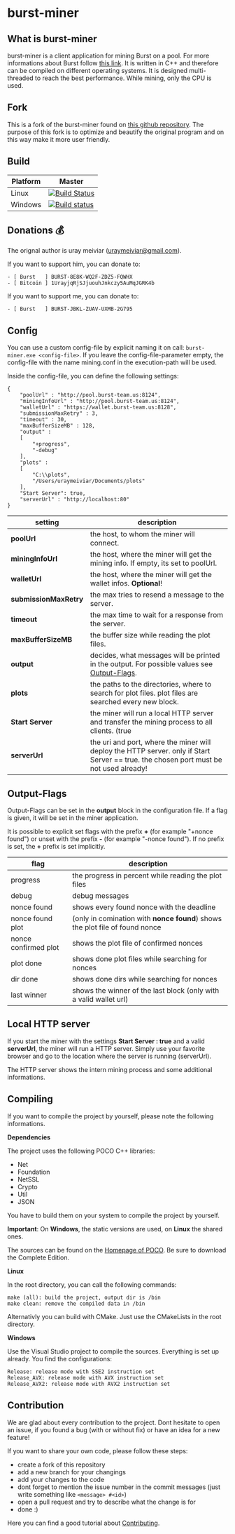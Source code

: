 burst-miner
===========

## What is burst-miner

burst-miner is a client application for mining Burst on a pool. For more informations about Burst follow [this link](https://www.burst-team.us/).
It is written in C++ and therefore can be compiled on different operating systems.
It is designed multi-threaded to reach the best performance. While mining, only the CPU is used.

## Fork

This is a fork of the burst-miner found on [this github repository](https://github.com/uraymeiviar/burst-miner).
The purpose of this fork is to optimize and beautify the original program and on this way make it more user friendly.

## Build

| Platform | Master |
| -------- | ------ |
|   Linux   | [![Build Status](https://travis-ci.org/Creepsky/burst-miner.svg?branch=master)](https://travis-ci.org/Creepsky/burst-miner) |
|   Windows   | [![Build status](https://ci.appveyor.com/api/projects/status/f78q7xbf4lh6q491/branch/master?svg=true)](https://ci.appveyor.com/project/Creepsky75522/burst-miner/branch/master) |

## Donations :moneybag:

The orignal author is uray meiviar (uraymeiviar@gmail.com).

If you want to support him, you can donate to:

```
- [ Burst   ] BURST-8E8K-WQ2F-ZDZ5-FQWHX
- [ Bitcoin ] 1UrayjqRjSJjuouhJnkczy5AuMqJGRK4b
```

If you want to support me, you can donate to:

```
- [ Burst   ] BURST-JBKL-ZUAV-UXMB-2G795
```

## Config

You can use a custom config-file by explicit naming it on call: ```burst-miner.exe <config-file>```.
If you leave the config-file-parameter empty, the config-file with the name mining.conf in the execution-path will be used.

Inside the config-file, you can define the following settings:

```
{
    "poolUrl" : "http://pool.burst-team.us:8124",
    "miningInfoUrl" : "http://pool.burst-team.us:8124",
    "walletUrl" : "https://wallet.burst-team.us:8128",
    "submissionMaxRetry" : 3,
    "timeout" : 30,
    "maxBufferSizeMB" : 128,
    "output" :
    [
		"+progress",
		"-debug"
    ],
    "plots" : 
    [
        "C:\\plots",
        "/Users/uraymeiviar/Documents/plots"
    ],
    "Start Server": true,
    "serverUrl" : "http://localhost:80"
}
```

|  setting  |  description  |
| --------- | ------------- |
| **poolUrl** | the host, to whom the miner will connect. |
| **miningInfoUrl** | the host, where the miner will get the mining info. If empty, its set to poolUrl. |
| **walletUrl** | the host, where the miner will get the wallet infos. **Optional**! |
| **submissionMaxRetry** | the max tries to resend a message to the server. |
| **timeout** | the max time to wait for a response from the server. |
| **maxBufferSizeMB** | the buffer size while reading the plot files. |
| **output** | decides, what messages will be printed in the output. For possible values see [Output-Flags](#output-flags).  |
| **plots** | the paths to the directories, where to search for plot files. plot files are searched every new block. |
| **Start Server** | the miner will run a local HTTP server and transfer the mining process to all clients. (true|false) |
| **serverUrl** | the uri and port, where the miner will deploy the HTTP server. only if Start Server == true. the chosen port must be not used already! |

## Output-Flags

Output-Flags can be set in the **output** block in the configuration file.
If a flag is given, it will be set in the miner application.

It is possible to explicit set flags with the prefix **+** (for example "+nonce found") or unset with the prefix **-** (for example "-nonce found").
If no prefix is set, the **+** prefix is set implicitly.

| flag | description |
| ---- | ----------- |
| progress | the progress in percent while reading the plot files |
| debug | debug messages |
| nonce found | shows every found nonce with the deadline |
| nonce found plot | (only in comination with **nonce found**) shows the plot file of found nonce |
| nonce confirmed plot | shows the plot file of confirmed nonces |
| plot done | shows done plot files while searching for nonces |
| dir done | shows done dirs while searching for nonces |
| last winner | shows the winner of the last block (only with a valid wallet url) |

## Local HTTP server

If you start the miner with the settings **Start Server : true** and a valid **serverUrl**, the miner will run a HTTP server.
Simply use your favorite browser and go to the location where the server is running (serverUrl).

The HTTP server shows the intern mining process and some additional informations.

## Compiling

If you want to compile the project by yourself, please note the following informations.

**Dependencies**

The project uses the following POCO C++ libraries:
- Net
- Foundation
- NetSSL
- Crypto
- Util
- JSON

You have to build them on your system to compile the project by yourself.

**Important**: On **Windows**, the static versions are used, on **Linux** the shared ones.

The sources can be found on the [Homepage of POCO](https://pocoproject.org/download/index.html).
Be sure to download the Complete Edition.

**Linux**

In the root directory, you can call the following commands:

```
make (all): build the project, output dir is /bin
make clean: remove the compiled data in /bin
```

Alternativly you can build with CMake. Just use the CMakeLists in the root directory.

**Windows**

Use the Visual Studio project to compile the sources. Everything is set up already.
You find the configurations:

```
Release: release mode with SSE2 instruction set
Release_AVX: release mode with AVX instruction set
Release_AVX2: release mode with AVX2 instruction set
```

## Contribution

We are glad about every contribution to the project. Dont hesitate to open an issue, if you found a bug (with or without fix) or have an idea for a new feature!

If you want to share your own code, please follow these steps:
- create a fork of this repository
- add a new branch for your changings
- add your changes to the code
- dont forget to mention the issue number in the commit messages (just write something like ```<message> #<id>```)
- open a pull request and try to describe what the change is for
- done :)

Here you can find a good tutorial about [Contributing](https://akrabat.com/the-beginners-guide-to-contributing-to-a-github-project/).